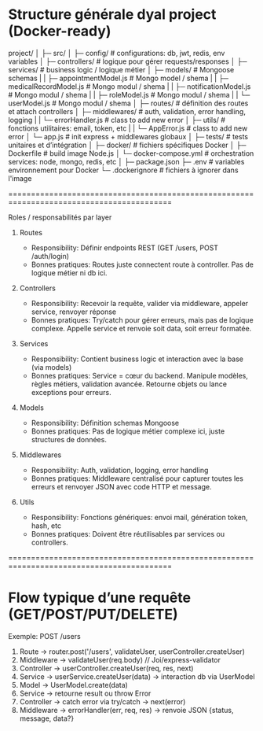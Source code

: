 # Structure générale dyal project (Docker-ready)

project/
│
├─ src/
│   ├─ config/                      # configurations: db, jwt, redis, env variables
│   ├─ controllers/                 # logique pour gérer requests/responses
│   ├─ services/                    # business logic / logique métier
│   ├─ models/                      # Mongoose schemas
|   |   ├─ appointmentModel.js      # Mongo model / shema
|   |   ├─ medicalRecordModel.js    # Mongo modul / shema
|   |   ├─ notificationModel.js     # Mongo modul / shema
|   |   ├─ roleModel.js             # Mongo modul / shema
|   |   └─ userModel.js             # Mongo modul / shema
│   ├─ routes/                      # définition des routes et attach controllers
│   ├─ middlewares/                 # auth, validation, error handling, logging
|   |   └─ errorHandler.js          # class to add new error 
│   ├─ utils/                       # fonctions utilitaires: email, token, etc
|   |   └─ AppError.js              # class to add new error 
│   └─ app.js                       # init express + middlewares globaux
│
├─ tests/                           # tests unitaires et d’intégration
│
├─ docker/                          # fichiers spécifiques Docker
│   ├─ Dockerfile                   # build image Node.js
│   └─ docker-compose.yml           # orchestration services: node, mongo, redis, etc
│
├─ package.json
├─ .env                     # variables environnement pour Docker
└─ .dockerignore            # fichiers à ignorer dans l'image

==========================================================================================

Roles / responsabilités par layer

1. Routes
   - Responsibility: Définir endpoints REST (GET /users, POST /auth/login)
   - Bonnes pratiques: Routes juste connectent route à controller. Pas de logique métier ni db ici.

2. Controllers
   - Responsibility: Recevoir la requête, valider via middleware, appeler service, renvoyer réponse
   - Bonnes pratiques: Try/catch pour gérer erreurs, mais pas de logique complexe. Appelle service et renvoie soit data, soit erreur formatée.

3. Services
   - Responsibility: Contient business logic et interaction avec la base (via models)
   - Bonnes pratiques: Service = cœur du backend. Manipule modèles, règles métiers, validation avancée. Retourne objets ou lance exceptions pour erreurs.

4. Models
   - Responsibility: Définition schemas Mongoose
   - Bonnes pratiques: Pas de logique métier complexe ici, juste structures de données.

5. Middlewares
   - Responsibility: Auth, validation, logging, error handling
   - Bonnes pratiques: Middleware centralisé pour capturer toutes les erreurs et renvoyer JSON avec code HTTP et message.

6. Utils
   - Responsibility: Fonctions génériques: envoi mail, génération token, hash, etc
   - Bonnes pratiques: Doivent être réutilisables par services ou controllers.
                                                                           


==========================================================================================
# Flow typique d’une requête (GET/POST/PUT/DELETE)

Exemple: POST /users

1. Route          -> router.post('/users', validateUser, userController.createUser)
2. Middleware     -> validateUser(req.body) // Joi/express-validator
3. Controller     -> userController.createUser(req, res, next)
4. Service        -> userService.createUser(data) -> interaction db via UserModel
5. Model          -> UserModel.create(data)
6. Service        -> retourne result ou throw Error
7. Controller     -> catch error via try/catch -> next(error)
8. Middleware     -> errorHandler(err, req, res) -> renvoie JSON {status, message, data?}
